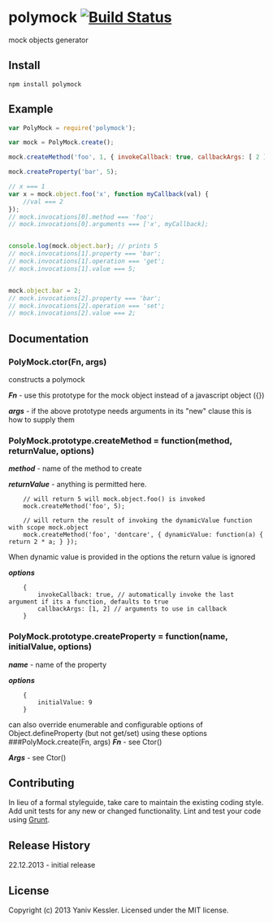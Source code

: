 # polymock [![Build Status](https://secure.travis-ci.org/kessler/polymock.png?branch=master)](http://travis-ci.org/kessler/polymock)

mock objects generator

## Install
```
npm install polymock
```
## Example
```javascript
var PolyMock = require('polymock');

var mock = PolyMock.create();

mock.createMethod('foo', 1, { invokeCallback: true, callbackArgs: [ 2 ] });

mock.createProperty('bar', 5);

// x === 1
var x = mock.object.foo('x', function myCallback(val) {
	//val === 2
});
// mock.invocations[0].method === 'foo';
// mock.invocations[0].arguments === ['x', myCallback];


console.log(mock.object.bar); // prints 5
// mock.invocations[1].property === 'bar';
// mock.invocations[1].operation === 'get';
// mock.invocations[1].value === 5;


mock.object.bar = 2;
// mock.invocations[2].property === 'bar';
// mock.invocations[2].operation === 'set';
// mock.invocations[2].value === 2;

```

## Documentation
### PolyMock.ctor(Fn, args)
constructs a polymock

***Fn*** - use this prototype for the mock object instead of a javascript object ({})

***args*** - if the above prototype needs arguments in its "new" clause this is how to supply them

### PolyMock.prototype.createMethod = function(method, returnValue, options)
***method*** - name of the method to create

***returnValue*** - anything is permitted here.
```
	// will return 5 will mock.object.foo() is invoked
	mock.createMethod('foo', 5);

	// will return the result of invoking the dynamicValue function with scope mock.object
	mock.createMethod('foo', 'dontcare', { dynamicValue: function(a) { return 2 * a; } });
```
When dynamic value is provided in the options the return value is ignored

***options***
```
	{
		invokeCallback: true, // automatically invoke the last argument if its a function, defaults to true
		callbackArgs: [1, 2] // arguments to use in callback
	}
```
### PolyMock.prototype.createProperty = function(name, initialValue, options)
***name*** - name of the property

***options***
```
	{
		initialValue: 9
	}
```
can also override enumerable and configurable options of Object.defineProperty (but not get/set) using these options
###PolyMock.create(Fn, args)
***Fn*** - see Ctor()

***Args*** - see Ctor()

## Contributing
In lieu of a formal styleguide, take care to maintain the existing coding style. Add unit tests for any new or changed functionality. Lint and test your code using [Grunt](http://gruntjs.com/).

## Release History
22.12.2013 	- initial release

## License
Copyright (c) 2013 Yaniv Kessler. Licensed under the MIT license.

